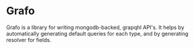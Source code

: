 Grafo
=====

Grafo is a library for writing mongodb-backed, grapqhl API's. It helps by automatically generating
default queries for each type, and by generating resolver for fields.

